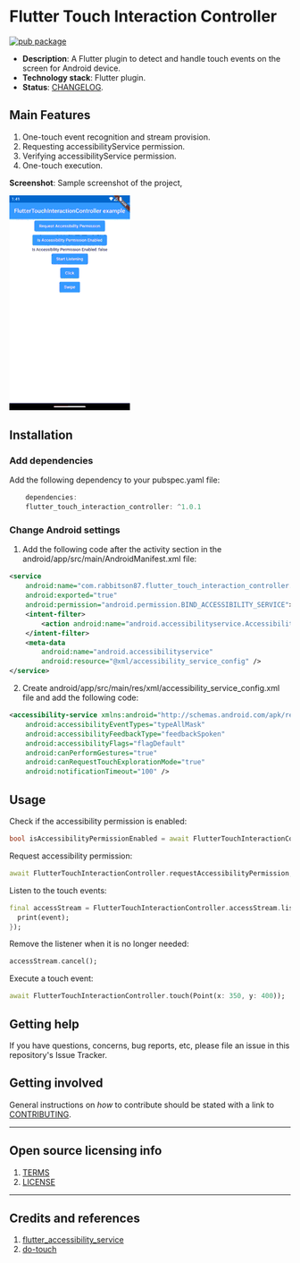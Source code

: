 # Flutter Touch Interaction Controller

[![pub package](https://img.shields.io/pub/v/flutter_touch_interaction_controller.svg)](https://pub.dev/packages/flutter_touch_interaction_controller)

  - **Description**:  A Flutter plugin to detect and handle touch events on the screen for Android device.
  - **Technology stack**: Flutter plugin.
  - **Status**:  [CHANGELOG](CHANGELOG.md).

## Main Features
  1. One-touch event recognition and stream provision.
  2. Requesting accessibilityService permission.
  3. Verifying accessibilityService permission.
  4. One-touch execution.

**Screenshot**: Sample screenshot of the project,

![](https://github.com/rabbitson87/flutter_touch_interaction_controller/blob/main/demo.gif)

## Installation

### Add dependencies

Add the following dependency to your pubspec.yaml file:

```dart
    dependencies:
    flutter_touch_interaction_controller: ^1.0.1
```

### Change Android settings

1. Add the following code after the activity section in the android/app/src/main/AndroidManifest.xml file:

```xml
<service
    android:name="com.rabbitson87.flutter_touch_interaction_controller.AccessibilityServicePlugin"
    android:exported="true"
    android:permission="android.permission.BIND_ACCESSIBILITY_SERVICE">
    <intent-filter>
        <action android:name="android.accessibilityservice.AccessibilityService" />
    </intent-filter>
    <meta-data
        android:name="android.accessibilityservice"
        android:resource="@xml/accessibility_service_config" />
</service>
```

2. Create android/app/src/main/res/xml/accessibility_service_config.xml file and add the following code:

```xml
<accessibility-service xmlns:android="http://schemas.android.com/apk/res/android"
    android:accessibilityEventTypes="typeAllMask"
    android:accessibilityFeedbackType="feedbackSpoken"
    android:accessibilityFlags="flagDefault"
    android:canPerformGestures="true"
    android:canRequestTouchExplorationMode="true"
    android:notificationTimeout="100" />
```

## Usage

Check if the accessibility permission is enabled:

```dart
bool isAccessibilityPermissionEnabled = await FlutterTouchInteractionController.isAccessibilityPermissionEnabled;
```

Request accessibility permission:

```dart
await FlutterTouchInteractionController.requestAccessibilityPermission;
```

Listen to the touch events:

```dart
final accessStream = FlutterTouchInteractionController.accessStream.listen((event) {
  print(event);
});
```

Remove the listener when it is no longer needed:

```dart
accessStream.cancel();
```

Execute a touch event:

```dart
await FlutterTouchInteractionController.touch(Point(x: 350, y: 400));
```

## Getting help

If you have questions, concerns, bug reports, etc, please file an issue in this repository's Issue Tracker.

## Getting involved

General instructions on _how_ to contribute should be stated with a link to [CONTRIBUTING](CONTRIBUTING.md).

----

## Open source licensing info
1. [TERMS](TERMS.md)
2. [LICENSE](LICENSE)

----

## Credits and references

1. [flutter_accessibility_service](https://github.com/X-SLAYER/flutter_accessibility_service)
2. [do-touch](https://github.com/princesanjivy/do-touch)
